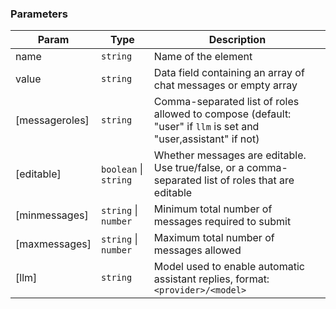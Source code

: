 ### Parameters

| Param | Type | Description |
| --- | --- | --- |
| name | <code>string</code> | Name of the element |
| value | <code>string</code> | Data field containing an array of chat messages or empty array |
| [messageroles] | <code>string</code> | Comma-separated list of roles allowed to compose (default: "user" if `llm` is set and "user,assistant" if not) |
| [editable] | <code>boolean</code> \| <code>string</code> | Whether messages are editable. Use true/false, or a comma-separated list of roles that are editable |
| [minmessages] | <code>string</code> \| <code>number</code> | Minimum total number of messages required to submit |
| [maxmessages] | <code>string</code> \| <code>number</code> | Maximum total number of messages allowed |
| [llm] | <code>string</code> | Model used to enable automatic assistant replies, format: `<provider>/<model>` |

